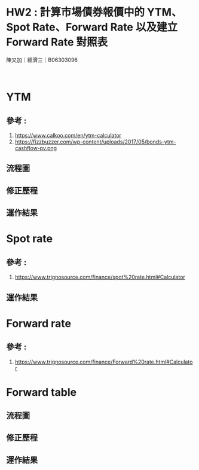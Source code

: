 # HW2 : 計算市場債券報價中的 YTM、Spot Rate、Forward Rate 以及建立 Forward Rate 對照表
陳又加｜經濟三｜B06303096 <br>
<br>
<br>
# YTM
## 參考 :<br>
1. https://www.calkoo.com/en/ytm-calculator <br>
2. https://fizzbuzzer.com/wp-content/uploads/2017/05/bonds-ytm-cashflow-pv.png

## 流程圖

## 修正歷程

## 運作結果


# Spot rate
## 參考 :<br>
1. https://www.trignosource.com/finance/spot%20rate.html#Calculator

## 運作結果


# Forward rate
## 參考 :<br>
1. https://www.trignosource.com/finance/Forward%20rate.html#Calculator

# Forward table
## 流程圖

## 修正歷程

## 運作結果
